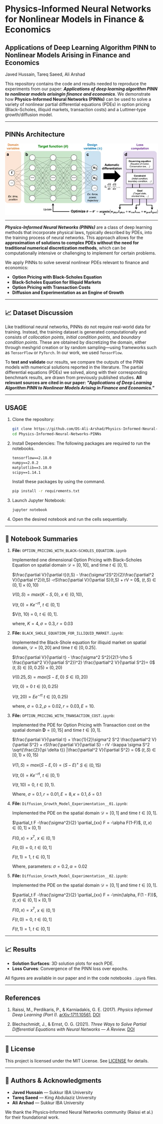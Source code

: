 # Physics‑Informed Neural Networks for Nonlinear Models in Finance & Economics
## **Applications of Deep Learning Algorithm PINN to Nonlinear Models Arising in Finance and Economics**
Javed Hussain, Tareq Saeed, Ali Arshad

This repository contains the code and results needed to reproduce the experiments from our paper: _**Applications of deep learning algorithm PINN to nonlinear models arisingin finance and economics**_. We demonstrate how **Physics‑Informed Neural Networks (PINNs)** can be used to solve a variety of nonlinear partial differential equations (PDEs) in option pricing (Black–Scholes, illiquid markets, transaction costs) and a Luttmer‐type growth/diffusion model. 

---

## **PINNs Architecture**

![PINNs Architecture](PINNs_Architecture.jpg)

---

_**Physics-Informed Neural Networks (PINNs)**_ are a class of deep learning methods that incorporate physical laws, typically described by PDEs, into the training process of neural networks. This approach allows for the **approximation of solutions to complex PDEs without the need for traditional numerical discretization methods**, which can be computationally intensive or challenging to implement for certain problems.

We apply PINNs to solve several nonlinear PDEs relevant to finance and economics:

- **Option Pricing with Black-Scholes Equation**
- **Black-Scholes Equation for Illiquid Markets**
- **Option Pricing with Transaction Costs**
- **Diffusion and Experimentation as an Engine of Growth**

---

## 📈 Dataset Discussion

Like traditional neural networks, PINNs do not require real-world data for training. Instead, the training dataset is generated computationally and consists of *collocation points*, *initial condition points*, and *boundary condition points*. These are obtained by discretizing the domain, either through meshgrid creation or by random sampling—using frameworks such as `TensorFlow` or `PyTorch`. In our work, we used `TensorFlow`.

To **test and validate** our results, we compare the outputs of the PINN models with numerical solutions reported in the literature. The partial differential equations (PDEs) we solved, along with their corresponding benchmark results, are drawn from previously published studies. **All relevant sources are cited in our paper: _"Applications of Deep Learning Algorithm PINN to Nonlinear Models Arising in Finance and Economics."_**

---

## USAGE

1. Clone the repository:
    ```bash
    git clone https://github.com/DS-Ali-Arshad/Physics-Informed-Neural-Networks-PINNs.git
    cd Physics-Informed-Neural-Networks-PINNs
    ```
2. Install Dependencies:
    The following packages are required to run the notebooks.
    ```
    tensorflow==2.18.0
    numpy==2.0.2
    matplotlib==3.10.0
    scipy==1.14.1
    ```
   Install these packages by using the command.

    ```bash
    pip install -r requirements.txt
    ```
4. Launch Jupyter Notebook:
    ```bash
    jupyter notebook
    ```
5. Open the desired notebook and run the cells sequentially.

---
## 📑 Notebook Summaries

1. **File:** `OPTION_PRICING_WITH_BLACK–SCHOLES_EQUATION.ipynb`

    Implemented one dimensional Option Pricing with Black–Scholes Equation on spatial domain $\mathcal{D}=[0,10]$, and time $t\in[0,1]$.

    $\frac{\partial V}{\partial t}(t,S) - \frac{\sigma^2S^2}{2}\frac{\partial^2 V}{\partial t^2}(t,S) -rS\frac{\partial V}{\partial S}(t,S) + rV = 0$, $(t,S) \in (0,1] \times (0,10)$
    
    $V(0,S) = max\{K-S,0\}$, $x \in (0,10),$
    
    $V(t, 0) = Ke^{-rt}$, $t \in (0,1]$
    
    $V(t, 10) = 0, $t \in (0,1].$
    
    where, $K=4, \sigma=0.3, r=0.03$

3. **File:** `BLACK_SHOLE_EQUATION_FOR_ILLIQUID_MARKET.ipynb`:

    Implemented the Black-Shole equation for illiquid market on spatial domain, $\mathcal{D}=[0,20]$ and time $t\in[0,0.25]$.

    $\frac{\partial V}{\partial t} - \frac{\sigma^2 S^2}{2(1-\rho S \frac{\partial^2 V}{\partial S^2})^2} \frac{\partial^2 V}{\partial S^2}= 0$  $(t,S)\in[0,0.25)\times(0,20)$
    
    $V(0.25,S) = max\{S-E,0\}$ $S\in(0,20)$
    
    $V(t,0)=0$ $t\in[0,0.25)$
    
    $V(t,20)=Ee^{-rt}$ $t\in[0,0.25)$
    
    where, $\sigma=0.2, \rho=0.02, r=0.03, E=10.$

6. **File:** `OPTION_PRICING_WITH_TRANSACTION_COST.ipynb`:

    Implemented the PDE for Option Pricing with Transaction cost on the spatial domain $\mathbf{D}=[0,15]$ and time $t\in[0,1]$.

    $\frac{\partial V}{\partial t} + \frac{1}{2}\sigma^2 S^2 \frac{\partial^2 V}{\partial S^2} + rS\frac{\partial V}{\partial S} - rV -\kappa \sigma S^2 \sqrt{\frac{2}{\pi \delta t}} |\frac{\partial^2 V}{\partial S^2} = 0$    $(t,S)\in[0,1)\times(0,15)$
    
    $V(1,S) = max\{S-E,0\} = (S-E)^+$    $S\in(0,15)$
    
    $V(t, 0) = Ke^{-rt}$,   $t \in [0,1)$
    
    $V(t, 10) = 0$,    $t \in [0,1).$
    
    Where, $\sigma=0.1, r=0.01, E=8, \kappa=0.1, \delta=0.1$

8. **File:** `Diffusion_Growth_Model_Experimentation__01.ipynb`:

    Implemented the PDE on the spatial domain $\mathcal{D}=[0,1]$ and time $t\in[0,1]$.

    $\partial_t F -\frac{\sigma^2}{2} \partial_{xx} F = -\alpha F(1-F)$, $(t,x)\in(0,1]\times(0,1)$
    
    $F(0,x) = x^7$, $x\in(0,1)$
    
    $F(t,0) = 0$, $t\in(0,1]$
    
    $F(t,1) = 1$, $t\in(0,1]$
    
    Where, parameters: $\sigma=0.2, \alpha=0.02$

10. **File:** `Diffusion_Growth_Model_Experimentation__02.ipynb`:

    Implemented the PDE on the spatial domain $\mathcal{D}=[0,1]$ and time $t\in[0,1]$.

    $\partial_t F -\frac{\sigma^2}{2} \partial_{xx} F = -\min(\alpha, F(1 - F))$, $(t,x)\in(0,1]\times(0,1)$

    $F(0,x) = x^7$, $x\in(0,1)$
    
    $F(t,0) = 0$, $t\in(0,1]$
    
    $F(t,1) = 1$, $t\in(0,1]$

---

## 📈 Results

- **Solution Surfaces**: 3D solution plots for each PDE.  
- **Loss Curves**: Convergence of the PINN loss over epochs.  

All figures are available in our paper and in the code notebooks `.ipynb` files.

---

## References

1. Raissi, M., Perdikaris, P., & Karniadakis, G. E. (2017). *Physics Informed Deep Learning (Part I).* [arXiv:1711.10561](https://arxiv.org/abs/1711.10561), [DOI](https://doi.org/10.48550/arXiv.1711.10561)

2. Blechschmidt, J., & Ernst, O. G. (2021). *Three Ways to Solve Partial Differential Equations with Neural Networks — A Review.* [DOI](https://doi.org/10.1002/gamm.202100006)

---

## 📄 License

This project is licensed under the MIT License. See [LICENSE](LICENSE) for details.

---

## 👥 Authors & Acknowledgments

- **Javed Hussain** — Sukkur IBA University  
- **Tareq Saeed** — King Abdulaziz University  
- **Ali Arshad** — Sukkur IBA University  

We thank the Physics‑Informed Neural Networks community (Raissi et al.) for their foundational work.
